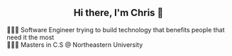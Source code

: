 <div align="center">
    <h2>Hi there, I'm Chris 👋</h1>
</div>

👨🏻‍💻 Software Engineer trying to build technology that benefits people that need it the most <br />
🧑🏻‍🎓 Masters in C.S @ Northeastern University


<!--
**Chr0m0some/Chr0m0some** is a ✨ _special_ ✨ repository because its `README.md` (this file) appears on your GitHub profile.

Here are some ideas to get you started:

- 🔭 I’m currently working on ...
- 🌱 I’m currently learning ...
- 👯 I’m looking to collaborate on ...
- 🤔 I’m looking for help with ...
- 💬 Ask me about ...
- 📫 How to reach me: ...
- 😄 Pronouns: ...
- ⚡ Fun fact: ...
-->
